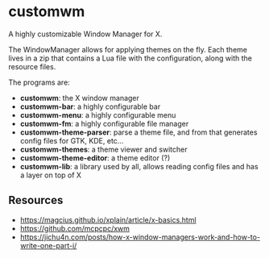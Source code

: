 # customwm
A highly customizable Window Manager for X.

The WindowManager allows for applying themes on the fly. Each theme lives in a zip that contains a Lua file with the configuration, along with the resource files.

The programs are:

- **customwm**: the X window manager
- **customwm-bar**: a highly configurable bar
- **customwm-menu**: a highly configurable menu
- **customwm-fm**: a highly configurable file manager
- **customwm-theme-parser**: parse a theme file, and from that generates config files for GTK, KDE, etc...
- **customwm-themes**: a theme viewer and switcher
- **customwm-theme-editor**: a theme editor (?)
- **customwm-lib**: a library used by all, allows reading config files and has a layer on top of X

## Resources

* https://magcius.github.io/xplain/article/x-basics.html
* https://github.com/mcpcpc/xwm
* https://jichu4n.com/posts/how-x-window-managers-work-and-how-to-write-one-part-i/